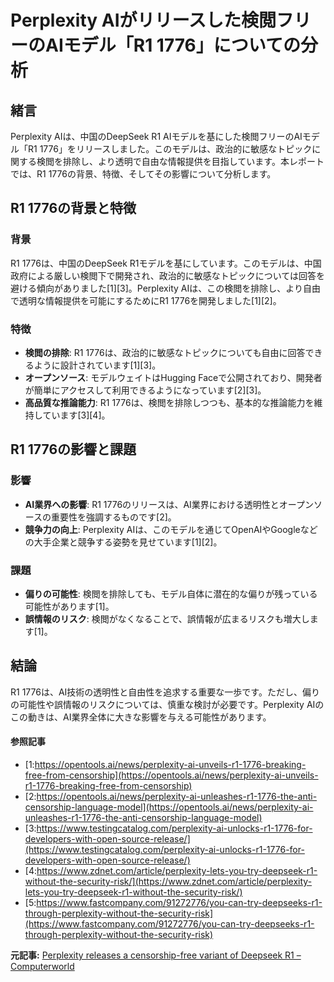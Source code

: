 # Perplexity AIがリリースした検閲フリーのAIモデル「R1 1776」についての分析

## 緒言

Perplexity AIは、中国のDeepSeek R1 AIモデルを基にした検閲フリーのAIモデル「R1 1776」をリリースしました。このモデルは、政治的に敏感なトピックに関する検閲を排除し、より透明で自由な情報提供を目指しています。本レポートでは、R1 1776の背景、特徴、そしてその影響について分析します。

## R1 1776の背景と特徴

### 背景

R1 1776は、中国のDeepSeek R1モデルを基にしています。このモデルは、中国政府による厳しい検閲下で開発され、政治的に敏感なトピックについては回答を避ける傾向がありました[1][3]。Perplexity AIは、この検閲を排除し、より自由で透明な情報提供を可能にするためにR1 1776を開発しました[1][2]。

### 特徴

- **検閲の排除**: R1 1776は、政治的に敏感なトピックについても自由に回答できるように設計されています[1][3]。
- **オープンソース**: モデルウェイトはHugging Faceで公開されており、開発者が簡単にアクセスして利用できるようになっています[2][3]。
- **高品質な推論能力**: R1 1776は、検閲を排除しつつも、基本的な推論能力を維持しています[3][4]。

## R1 1776の影響と課題

### 影響

- **AI業界への影響**: R1 1776のリリースは、AI業界における透明性とオープンソースの重要性を強調するものです[2]。
- **競争力の向上**: Perplexity AIは、このモデルを通じてOpenAIやGoogleなどの大手企業と競争する姿勢を見せています[1][2]。

### 課題

- **偏りの可能性**: 検閲を排除しても、モデル自体に潜在的な偏りが残っている可能性があります[1]。
- **誤情報のリスク**: 検閲がなくなることで、誤情報が広まるリスクも増大します[1]。

## 結論

R1 1776は、AI技術の透明性と自由性を追求する重要な一歩です。ただし、偏りの可能性や誤情報のリスクについては、慎重な検討が必要です。Perplexity AIのこの動きは、AI業界全体に大きな影響を与える可能性があります。

#### 参照記事
- [1:https://opentools.ai/news/perplexity-ai-unveils-r1-1776-breaking-free-from-censorship](https://opentools.ai/news/perplexity-ai-unveils-r1-1776-breaking-free-from-censorship)
- [2:https://opentools.ai/news/perplexity-ai-unleashes-r1-1776-the-anti-censorship-language-model](https://opentools.ai/news/perplexity-ai-unleashes-r1-1776-the-anti-censorship-language-model)
- [3:https://www.testingcatalog.com/perplexity-ai-unlocks-r1-1776-for-developers-with-open-source-release/](https://www.testingcatalog.com/perplexity-ai-unlocks-r1-1776-for-developers-with-open-source-release/)
- [4:https://www.zdnet.com/article/perplexity-lets-you-try-deepseek-r1-without-the-security-risk/](https://www.zdnet.com/article/perplexity-lets-you-try-deepseek-r1-without-the-security-risk/)
- [5:https://www.fastcompany.com/91272776/you-can-try-deepseeks-r1-through-perplexity-without-the-security-risk](https://www.fastcompany.com/91272776/you-can-try-deepseeks-r1-through-perplexity-without-the-security-risk)


**元記事:** [Perplexity releases a censorship-free variant of Deepseek R1 – Computerworld](https://www.computerworld.com/article/3829462/perplexity-releases-censorship-free-variant-of-deepseek-r1.html)